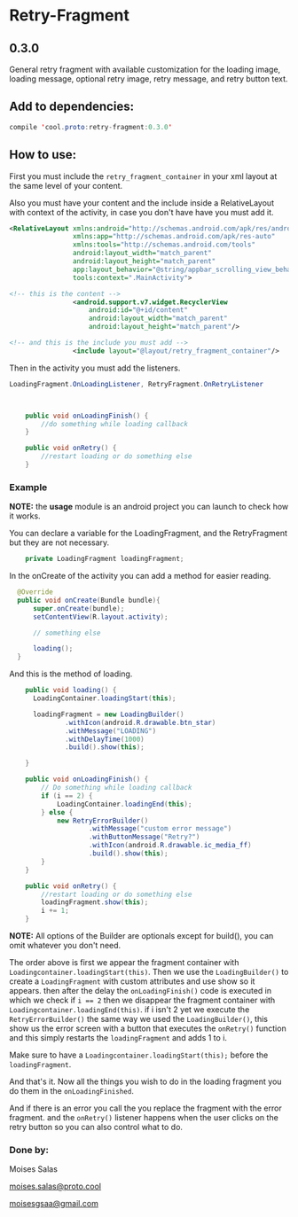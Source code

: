 # Retry-Fragment
## 0.3.0

General retry fragment with available customization for the loading image, loading message, optional retry image, retry message, and retry button text.

## Add to dependencies:

```java
compile 'cool.proto:retry-fragment:0.3.0'
```

## How to use:

First you must include the `retry_fragment_container` in your xml layout at the same level of your content.

Also you must have your content and the include inside a RelativeLayout with context of the activity, in case you don't have have you must add it.

```xml
<RelativeLayout xmlns:android="http://schemas.android.com/apk/res/android"
                xmlns:app="http://schemas.android.com/apk/res-auto"
                xmlns:tools="http://schemas.android.com/tools"
                android:layout_width="match_parent"
                android:layout_height="match_parent"
                app:layout_behavior="@string/appbar_scrolling_view_behavior"
                tools:context=".MainActivity">

<!-- this is the content -->
                <android.support.v7.widget.RecyclerView
                    android:id="@+id/content"
                    android:layout_width="match_parent"
                    android:layout_height="match_parent"/>

<!-- and this is the include you must add -->
                <include layout="@layout/retry_fragment_container"/>
```

Then in the activity you must add the listeners.

```java
LoadingFragment.OnLoadingListener, RetryFragment.OnRetryListener



    public void onLoadingFinish() {
        //do something while loading callback
    }

    public void onRetry() {
        //restart loading or do something else
    }
```

### Example

**NOTE:** the **usage** module is an android project you can launch to check how it works.

You can declare a variable for the LoadingFragment, and the RetryFragment but they are not necessary.

```java
    private LoadingFragment loadingFragment;
```
In the onCreate of the activity you can add a method for easier reading.

```java
  @Override
  public void onCreate(Bundle bundle){
      super.onCreate(bundle);
      setContentView(R.layout.activity);

      // something else

      loading();
  }
```

And this is the method of loading.

```java
    public void loading() {
      LoadingContainer.loadingStart(this);

      loadingFragment = new LoadingBuilder()
              .withIcon(android.R.drawable.btn_star)
              .withMessage("LOADING")
              .withDelayTime(1000)
              .build().show(this);

    }

    public void onLoadingFinish() {
        // Do something while loading callback
        if (i == 2) {
            LoadingContainer.loadingEnd(this);
        } else {
            new RetryErrorBuilder()
                    .withMessage("custom error message")
                    .withButtonMessage("Retry?")
                    .withIcon(android.R.drawable.ic_media_ff)
                    .build().show(this);
        }
    }

    public void onRetry() {
        //restart loading or do something else
        loadingFragment.show(this);
        i += 1;
    }
```

**NOTE:** All options of the Builder are optionals except for build(), you can omit whatever you don't need.

The order above is first we appear the fragment container with `Loadingcontainer.loadingStart(this)`. Then we use the `LoadingBuilder()` to create a `LoadingFragment` with custom attributes and use show so it appears. then after the delay the `onLoadingFinish()` code is executed in which we check if `i == 2` then we disappear the fragment container with `Loadingcontainer.loadingEnd(this)`. if i isn't 2 yet we execute the `RetryErrorBuilder()` the same way we used the `LoadingBuilder()`, this show us the error screen with a button that executes the `onRetry()` function and this simply restarts the `loadingFragment` and adds 1 to i.

Make sure to have a `Loadingcontainer.loadingStart(this);`
before the `loadingFragment`.

And that's it. Now all the things you wish to do in the loading fragment you do them in the `onLoadingFinished`.

And if there is an error you call the you replace the fragment with the error fragment. and the `onRetry()` listener happens when the user clicks on the retry button so you can also control what to do.

### Done by:

Moises Salas

moises.salas@proto.cool

moisesgsaa@gmail.com
